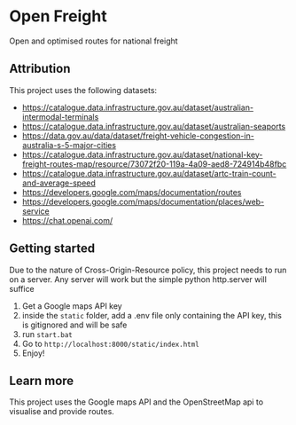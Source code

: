 # Open Freight
Open and optimised routes for national freight

## Attribution
This project uses the following datasets:
- https://catalogue.data.infrastructure.gov.au/dataset/australian-intermodal-terminals
- https://catalogue.data.infrastructure.gov.au/dataset/australian-seaports
- https://data.gov.au/data/dataset/freight-vehicle-congestion-in-australia-s-5-major-cities
- https://catalogue.data.infrastructure.gov.au/dataset/national-key-freight-routes-map/resource/73072f20-119a-4a09-aed8-724914b48fbc
- https://catalogue.data.infrastructure.gov.au/dataset/artc-train-count-and-average-speed
- https://developers.google.com/maps/documentation/routes
- https://developers.google.com/maps/documentation/places/web-service
- https://chat.openai.com/

## Getting started
Due to the nature of Cross-Origin-Resource policy, this project needs to run on a server. Any server will work but the simple python http.server will suffice
1.   Get a Google maps API key
2.   inside the `static` folder, add a .env file only containing the API key, this is gitignored and will be safe
3.   run `start.bat`
4.   Go to `http://localhost:8000/static/index.html`
5.   Enjoy!

## Learn more
This project uses the Google maps API and the OpenStreetMap api to visualise and provide routes.
